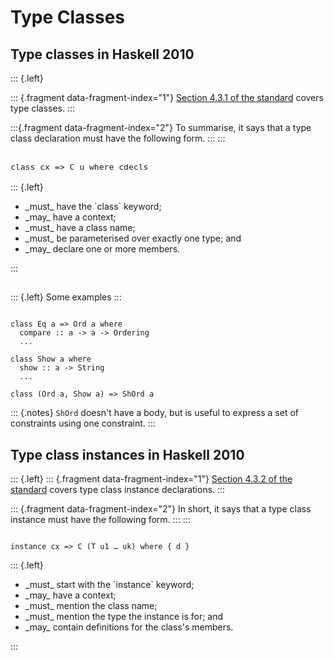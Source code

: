 # Type Classes

## Type classes in Haskell 2010

::: {.left}

::: {.fragment data-fragment-index="1"}
[Section 4.3.1 of the standard](https://www.haskell.org/onlinereport/haskell2010/haskellch4.html#x10-750004.3) covers type classes.
:::

:::{.fragment data-fragment-index="2"}
To summarise, it says that a type class declaration must have the following form.
:::
:::

<pre class="nohighlight fragment" style="font-size: 1.1em" data-fragment-index="3"><code data-trim data-noescape>
<span class="fragment highlight-current-green" data-fragment-index="4">class</span> <span class="fragment highlight-current-green" data-fragment-index="5">cx =></span> <span class="fragment highlight-current-green" data-fragment-index="6">C</span> <span class="fragment highlight-current-green" data-fragment-index="7">u</span> <span class="fragment highlight-current-green" data-fragment-index="8">where cdecls</span>
</code></pre>

::: {.left}
<ul>
<span class="fragment highlight-current-green" data-fragment-index="4"><span class="fragment" data-fragment-index="4"><li>_must_ have the `class` keyword;</li></span></span>
<span class="fragment highlight-current-green" data-fragment-index="5"><span class="fragment" data-fragment-index="5"><li>_may_ have a context;</li></span></span>
<span class="fragment highlight-current-green" data-fragment-index="6"><span class="fragment" data-fragment-index="6"><li>_must_ have a class name;</li></span></span>
<span class="fragment highlight-current-green" data-fragment-index="7"><span class="fragment" data-fragment-index="7"><li>_must_ be parameterised over exactly one type; and</li></span></span>
<span class="fragment highlight-current-green" data-fragment-index="8"><span class="fragment" data-fragment-index="8"><li>_may_ declare one or more members.</li></span></span>
</ul>
:::

##

::: {.left}
Some examples
:::

<pre class="haskell"><code data-trim data-noescape>
<span class="fragment fade-in-then-semi-out">class Eq a => Ord a where
  compare :: a -> a -> Ordering
  ...</span>

<span class="fragment fade-in-then-semi-out">class Show a where
  show :: a -> String
  ...</span>

<span class="fragment fade-in-then-semi-out">class (Ord a, Show a) => ShOrd a</span>
</code></pre>

::: {.notes}
`ShOrd` doesn't have a body, but is useful to express a set of constraints using one constraint.
:::

## Type class instances in Haskell 2010

::: {.left}
::: {.fragment data-fragment-index="1"}
[Section 4.3.2 of the standard](https://www.haskell.org/onlinereport/haskell2010/haskellch4.html#x10-750004.3)
covers type class instance declarations.
:::

::: {.fragment data-fragment-index="2"}
In short, it says that a type class instance must have the following form.
:::
:::

<pre class="fragment no-highlight" style="font-size: 1em" data-fragment-index="3"><code data-trim data-noescape>
<span class="fragment highlight-current-green" data-fragment-index="4">instance</span> <span class="fragment highlight-current-green" data-fragment-index="5">cx =></span> <span class="fragment highlight-current-green" data-fragment-index="6">C</span> <span class="fragment highlight-current-green" data-fragment-index="7">(T u1 … uk)</span> <span class="fragment highlight-current-green" data-fragment-index="8">where { d }</span>
</code></pre>

::: {.left}
<ul>
<span class="fragment" data-fragment-index="4"><span class="fragment highlight-current-green" data-fragment-index="4"><li>_must_ start with the `instance` keyword;</li></span></span>
<span class="fragment" data-fragment-index="5"><span class="fragment highlight-current-green" data-fragment-index="5"><li>_may_ have a context;</li></span></span>
<span class="fragment" data-fragment-index="6"><span class="fragment highlight-current-green" data-fragment-index="6"><li>_must_ mention the class name;</li></span></span>
<span class="fragment" data-fragment-index="7"><span class="fragment highlight-current-green" data-fragment-index="7"><li>_must_ mention the type the instance is for; and</li></span></span>
<span class="fragment" data-fragment-index="8"><span class="fragment highlight-current-green" data-fragment-index="8"><li>_may_ contain definitions for the class's members.</li></span></span>
</ul>
:::

